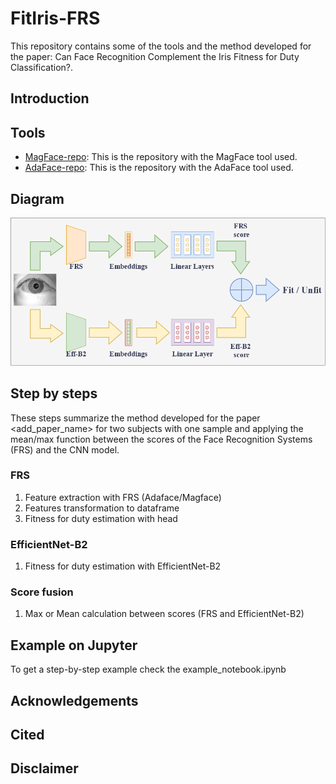 # FitIris-FRS
This repository contains some of the tools and the method developed for the paper: Can Face Recognition Complement the Iris Fitness for Duty Classification?.
## Introduction
## Tools
- [MagFace-repo](https://github.com/IrvingMeng/MagFace): This is the repository with the MagFace tool used.
- [AdaFace-repo](https://github.com/mk-minchul/AdaFace): This is the repository with the AdaFace tool used.
## Diagram
![ffd_method_diagram.drawio.png](ffd_method_diagram.drawio.png)
## Step by steps
These steps summarize the method developed for the paper <add_paper_name> for two subjects with one sample and applying the mean/max function between the scores of the Face Recognition Systems (FRS) and the CNN model.
### FRS
  1. Feature extraction with FRS (Adaface/Magface)
  2. Features transformation to dataframe
  3. Fitness for duty estimation with head
### EfficientNet-B2
  1. Fitness for duty estimation with EfficientNet-B2
### Score fusion
  1. Max or Mean calculation between scores (FRS and EfficientNet-B2)
## Example on Jupyter
To get a step-by-step example check the example_notebook.ipynb 
## Acknowledgements
## Cited
## Disclaimer
